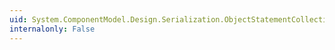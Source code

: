 ```yaml
---
uid: System.ComponentModel.Design.Serialization.ObjectStatementCollection.GetEnumerator
internalonly: False
---
```

